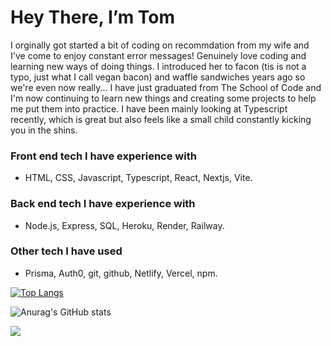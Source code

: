# Hey There, I’m Tom
I orginally got started a bit of coding on recommdation from my wife and I've come to enjoy constant error messages! Genuinely love coding and learning new ways of doing things. I introduced her to facon (tis is not a typo, just what I call vegan bacon) and waffle sandwiches years ago so we're even now really...
I have just graduated from The School of Code and I'm now continuing to learn new things and creating some projects to help me put them into practice. I have been mainly looking at Typescript recently, which is great but also feels like a small child constantly kicking you in the shins.
 ### Front end tech I have experience with
 - HTML, CSS, Javascript, Typescript, React, Nextjs, Vite.
 ### Back end tech I have experience with
 -  Node.js, Express, SQL, Heroku, Render, Railway. 
 ### Other tech I have used
 - Prisma, Auth0, git, github, Netlify, Vercel, npm. 

[![Top Langs](https://github-readme-stats.vercel.app/api/top-langs/?username=TomBirbeck&layout=compact&theme=tokyonight)](https://github.com/anuraghazra/github-readme-stats)

![Anurag's GitHub stats](https://github-readme-stats.vercel.app/api?username=TomBirbeck&show_icons=true&theme=tokyonight)

<img src="https://www.codewars.com/users/TomBirbeck/badges/large"/>
<!---
TomBirbeck/TomBirbeck is a ✨ special ✨ repository because its `README.md` (this file) appears on your GitHub profile.
You can click the Preview link to take a look at your changes.
--->
